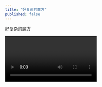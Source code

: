 ```yaml
---
title: "好复杂的魔方"
published: false
---
```

好复杂的魔方



<video controls="" autoplay="" name="media"><source src="{{ "/assets/images/2017/05/2017-05-22-hao-fu-za/1.mp4" | relative_url }}" type="video/mp4"></video>


